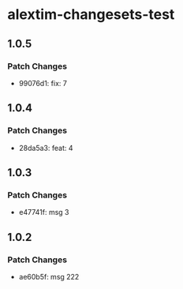 # alextim-changesets-test

## 1.0.5

### Patch Changes

- 99076d1: fix: 7

## 1.0.4

### Patch Changes

- 28da5a3: feat: 4

## 1.0.3

### Patch Changes

- e47741f: msg 3

## 1.0.2

### Patch Changes

- ae60b5f: msg 222

